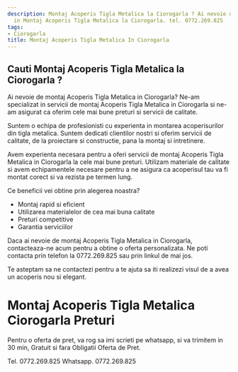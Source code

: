 ```yaml
---
description: Montaj Acoperis Tigla Metalica la Ciorogarla ? Ai nevoie de un profesionist
  in Montaj Acoperis Tigla Metalica la Ciorogarla. tel. 0772.269.825
tags:
- Ciorogarla
title: Montaj Acoperis Tigla Metalica In Ciorogarla
---
```



## Cauti Montaj Acoperis Tigla Metalica la Ciorogarla ?

Ai nevoie de montaj Acoperis Tigla Metalica in Ciorogarla? Ne-am specializat in servicii de montaj Acoperis Tigla Metalica in Ciorogarla si ne-am asigurat ca oferim cele mai bune preturi si servicii de calitate.

Suntem o echipa de profesionisti cu experienta in montarea acoperisurilor din tigla metalica. Suntem dedicati clientilor nostri si oferim servicii de calitate, de la proiectare si constructie, pana la montaj si intretinere.

Avem experienta necesara pentru a oferi servicii de montaj Acoperis Tigla Metalica in Ciorogarla la cele mai bune preturi. Utilizam materiale de calitate si avem echipamentele necesare pentru a ne asigura ca acoperisul tau va fi montat corect si va rezista pe termen lung.

Ce beneficii vei obtine prin alegerea noastra?
- Montaj rapid si eficient
- Utilizarea materialelor de cea mai buna calitate
- Preturi competitive
- Garantia serviciilor

Daca ai nevoie de montaj Acoperis Tigla Metalica in Ciorogarla, contacteaza-ne acum pentru a obtine o oferta personalizata. Ne poti contacta prin telefon la 0772.269.825 sau prin linkul de mai jos. 

Te asteptam sa ne contactezi pentru a te ajuta sa iti realizezi visul de a avea un acoperis nou si elegant.

# Montaj Acoperis Tigla Metalica Ciorogarla Preturi
Pentru o oferta de pret, va rog sa imi scrieti pe whatsapp, si va trimitem in 30 min, Gratuit si fara Obligatii Oferta de Pret.

Tel. 0772.269.825
Whatsapp. 0772.269.825